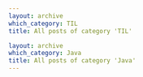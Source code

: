 ```yaml
---
layout: archive
which_category: TIL
title: All posts of category 'TIL'

layout: archive
which_category: Java
title: All posts of category 'Java'
---
```


